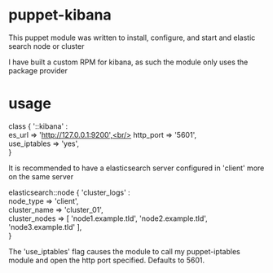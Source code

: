 # puppet-kibana

This puppet module was written to install, configure, and start and elastic search node or cluster

I have built a custom RPM for kibana, as such the module only uses the package provider

# usage

class { '::kibana'   :<br />
  es_url       => 'http://127.0.0.1:9200',<br/>
  http_port    => '5601',<br/>
  use_iptables => 'yes',<br/>
}<br/>

It is recommended to have a elasticsearch server configured in 'client' more on the same server

elasticsearch::node { 'cluster_logs' :<br/>
  node_type     => 'client',<br/>
  cluster_name  => 'cluster_01',<br/>
  cluster_nodes => [ 'node1.example.tld', 'node2.example.tld', 'node3.example.tld' ],<br/>
}<br/>

The 'use_iptables' flag causes the module to call my puppet-iptables module and open the http port specified. Defaults to 5601.
